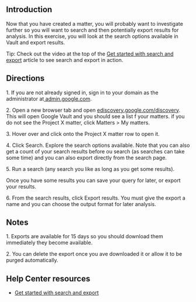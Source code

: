 ## Introduction

Now that you have created a matter, you will probably want to investigate further so you will want to search and then potentially export results for analysis. In this exercise, you will look at the search options available in Vault and export results.

Tip: Check out the video at the top of the [Get started with search and export](https://support.google.com/vault/answer/6161352 "Get started with search and export") article to see search and export in action.

## Directions

1\. If you are not already signed in, sign in to your domain as the administrator at[ admin.google.com](https://admin.google.com/).

2\. Open a new browser tab and open [ediscovery.google.com/discovery](https://ediscovery.google.com/discovery/ "Google Vault"). This will open Google Vault and you should see a list f your matters. if you do not see the Project X matter, click Matters > My matters.

3\. Hover over and click onto the Project X matter row to open it.

4\. Click Search. Explore the search options available. Note that you can also get a count of your search results before ou search (as searches can take some time) and you can also export directly from the search page.

5\. Run a search (any search you like as long as you get some results).

Once you have some results you can save your query for later, or export your results.

6\. From the search results, click Export results. You must give the export a name and you can choose the output format for later analysis.

## Notes

1\. Exports are available for 15 days so you should download them immediately they become available.

2\. You can delete the export once you ave downloaded it or allow it to be purged automatically.

## Help Center resources

-   [Get started with search and export](https://support.google.com/vault/answer/6161352 "Get started with search and export")
